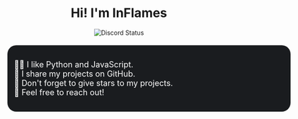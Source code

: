 <div align="center">
  <h1>Hi! I'm InFlames</h1>
  <img src="https://lanyard-profile-readme.vercel.app/api/762420804066738186" alt="Discord Status"/>
  <div style="background-color: #1a1c1f; border-radius: 20px; width: 610px; padding: 15px; margin-top: 20px;">
    <ul style="list-style-type: none; color: white; text-align: left; padding: 0; font-size: 18px;">
      <li>👨‍💻 I like Python and JavaScript.</li>
      <li>📂 I share my projects on GitHub.</li>
      <li>🌟 Don't forget to give stars to my projects.</li>
      <li>💬 Feel free to reach out!</li>
    </ul>
  </div>
</div>
